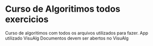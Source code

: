 # Curso de Algoritimos todos exercicios
 Curso de algoritimos com todos os arquivos utilizados para fazer.
 App utilizado VisuAlg
 Documentos devem ser abertos no VisuAlg
 
